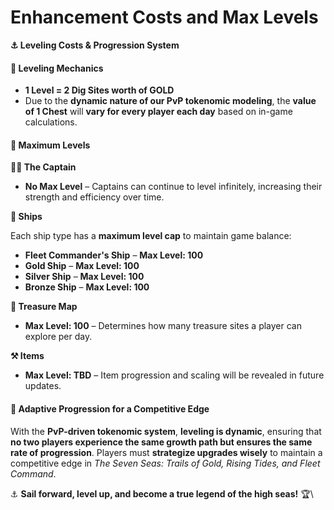 # Enhancement Costs and Max Levels

**⚓ Leveling Costs & Progression System**

#### **🔹 Leveling Mechanics**

* **1 Level = 2 Dig Sites worth of GOLD**
* Due to the **dynamic nature of our PvP tokenomic modeling**, the **value of 1 Chest** will **vary for every player each day** based on in-game calculations.

#### **🔹 Maximum Levels**

**🏴‍☠️ The Captain**

* **No Max Level** – Captains can continue to level infinitely, increasing their strength and efficiency over time.

**🚢 Ships**

Each ship type has a **maximum level cap** to maintain game balance:

* **Fleet Commander's Ship** – **Max Level: 100**
* **Gold Ship** – **Max Level: 100**
* **Silver Ship** – **Max Level: 100**
* **Bronze Ship** – **Max Level: 100**

**🧭 Treasure Map**

* **Max Level: 100** – Determines how many treasure sites a player can explore per day.

**⚒️ Items**

* **Max Level: TBD** – Item progression and scaling will be revealed in future updates.

#### **🌊 Adaptive Progression for a Competitive Edge**

With the **PvP-driven tokenomic system**, **leveling is dynamic**, ensuring that **no two players experience the same growth path but ensures the same rate of progression**. Players must **strategize upgrades wisely** to maintain a competitive edge in _The Seven Seas: Trails of Gold, Rising Tides, and Fleet Command_.

⚓ **Sail forward, level up, and become a true legend of the high seas!** 🏆\
